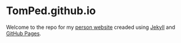 # TomPed.github.io

Welcome to the repo for my [person website](https://tomped.github.io) creaded using [Jekyll](https://jekyllrb.com/) and [GitHub Pages](https://pages.github.com/).
